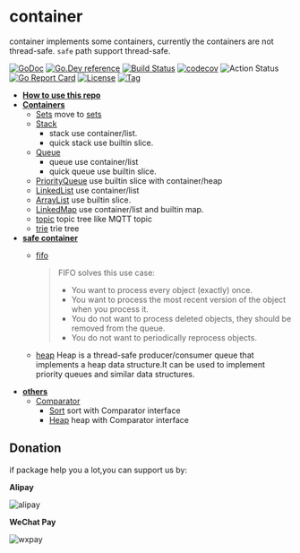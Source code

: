 # container

container implements some containers, currently the containers are not thread-safe. `safe` path support thread-safe.

[![GoDoc](https://godoc.org/github.com/thinkgos/container?status.svg)](https://godoc.org/github.com/thinkgos/container)
[![Go.Dev reference](https://img.shields.io/badge/go.dev-reference-blue?logo=go&logoColor=white)](https://pkg.go.dev/github.com/thinkgos/container?tab=doc)
[![Build Status](https://www.travis-ci.org/thinkgos/container.svg?branch=master)](https://www.travis-ci.org/thinkgos/container)
[![codecov](https://codecov.io/gh/thinkgos/container/branch/master/graph/badge.svg)](https://codecov.io/gh/thinkgos/container)
![Action Status](https://github.com/thinkgos/container/workflows/Go/badge.svg)
[![Go Report Card](https://goreportcard.com/badge/github.com/thinkgos/container)](https://goreportcard.com/report/github.com/thinkgos/container)
[![License](https://img.shields.io/github/license/thinkgos/container)](https://github.com/thinkgos/container/raw/master/LICENSE)
[![Tag](https://img.shields.io/github/v/tag/thinkgos/container)](https://github.com/thinkgos/container/tags)

- **[How to use this repo](#how-to-use-this-package)**
- **[Containers](#Containers-Interface)**
  - [Sets](#sets) move to [sets](https://github.com/things-go/sets)
  - [Stack](#stack) 
    - stack use container/list.
    - quick stack use builtin slice.
  - [Queue](#queue) 
    - queue use container/list
    - quick queue use builtin slice.
  - [PriorityQueue](#priorityqueue) use builtin slice with container/heap
  - [LinkedList](#linkedlist) use container/list
  - [ArrayList](#arraylist) use builtin slice.
  - [LinkedMap](#linkedMap) use container/list and builtin map.
  - [topic](#topic) topic tree like MQTT topic
  - [trie](#trie) trie tree
- **[safe container](#safe-container)**
  - [fifo](#fifo) 
    > FIFO solves this use case:
    > * You want to process every object (exactly) once.
    > * You want to process the most recent version of the object when you process it.
    > * You do not want to process deleted objects, they should be removed from the queue.
    > * You do not want to periodically reprocess objects.

  - [heap](#heap) Heap is a thread-safe producer/consumer queue that implements a heap data structure.It can be used to implement priority queues and similar data structures.
- **[others](#others)**
  - [Comparator](#Comparator) 
    - [Sort](#sort) sort with Comparator interface
    - [Heap](#heap) heap with Comparator interface
    
## Donation

if package help you a lot,you can support us by:

**Alipay**

![alipay](https://github.com/thinkgos/thinkgos/blob/master/asserts/alipay.jpg)

**WeChat Pay**

![wxpay](https://github.com/thinkgos/thinkgos/blob/master/asserts/wxpay.jpg)